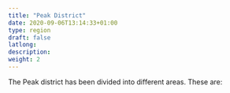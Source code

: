 ```yaml
---
title: "Peak District"
date: 2020-09-06T13:14:33+01:00
type: region
draft: false
latlong:
description:
weight: 2
---
```


The Peak district has been divided into different areas. These are: